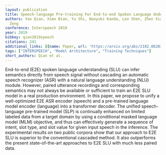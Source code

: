 ```yaml
---
layout: publication
title: Speech-language Pre-training For End-to-end Spoken Language Understanding
authors: Yao Qian, Ximo Bian, Yu Shi, Naoyuki Kanda, Leo Shen, Zhen Xiao, Michael
  Zeng
conference: Interspeech 2019
year: 2019
bibkey: qian2019speech
citations: 241
additional_links: [{name: Paper, url: 'https://arxiv.org/abs/2102.06283'}]
tags: ["INTERSPEECH", "Model Architecture", "Training Techniques"]
short_authors: Qian et al.
---
```

End-to-end (E2E) spoken language understanding (SLU) can infer semantics
directly from speech signal without cascading an automatic speech recognizer
(ASR) with a natural language understanding (NLU) module. However, paired
utterance recordings and corresponding semantics may not always be available or
sufficient to train an E2E SLU model in a real production environment. In this
paper, we propose to unify a well-optimized E2E ASR encoder (speech) and a
pre-trained language model encoder (language) into a transformer decoder. The
unified speech-language pre-trained model (SLP) is continually enhanced on
limited labeled data from a target domain by using a conditional masked
language model (MLM) objective, and thus can effectively generate a sequence of
intent, slot type, and slot value for given input speech in the inference. The
experimental results on two public corpora show that our approach to E2E SLU is
superior to the conventional cascaded method. It also outperforms the present
state-of-the-art approaches to E2E SLU with much less paired data.